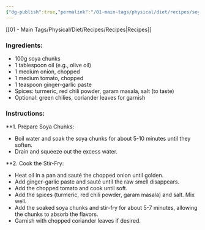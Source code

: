 ```yaml
---
{"dg-publish":true,"permalink":"/01-main-tags/physical/diet/recipes/soya-chunk-easy-stir-fry/","created":"2024-10-11T12:57:27.586+05:30","updated":"2024-10-11T00:31:18.000+05:30"}
---
```


[[01 - Main Tags/Physical/Diet/Recipes/Recipes\|Recipes]]
### Ingredients:

- 100g soya chunks
- 1 tablespoon oil (e.g., olive oil)
- 1 medium onion, chopped
- 1 medium tomato, chopped
- 1 teaspoon ginger-garlic paste
- Spices: turmeric, red chili powder, garam masala, salt (to taste)
- Optional: green chilies, coriander leaves for garnish

### Instructions:

**1. Prepare Soya Chunks:

- Boil water and soak the soya chunks for about 5-10 minutes until they soften.
- Drain and squeeze out the excess water.

**2. Cook the Stir-Fry:

- Heat oil in a pan and sauté the chopped onion until golden.
- Add ginger-garlic paste and sauté until the raw smell disappears.
- Add the chopped tomato and cook until soft.
- Add the spices (turmeric, red chili powder, garam masala) and salt. Mix well.
- Add the soaked soya chunks and stir-fry for about 5-7 minutes, allowing the chunks to absorb the flavors.
- Garnish with chopped coriander leaves if desired.